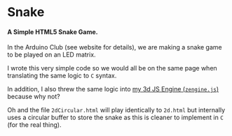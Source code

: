 Snake
=====

#### A Simple HTML5 Snake Game.

In the Arduino Club (see website for details), we are making a snake game to be played on an LED matrix.

I wrote this very simple code so we would all be on the same page when translating the same logic to `C` syntax.

In addition, I also threw the same logic into [my 3d JS Engine (`zengine.js`)](https://github.com/joeiddon/zengine) because why not?

Oh and the file `2dCircular.html` will play identically to `2d.html` but internally uses a circular buffer to store the snake as this is cleaner to implement in `C` (for the real thing).

